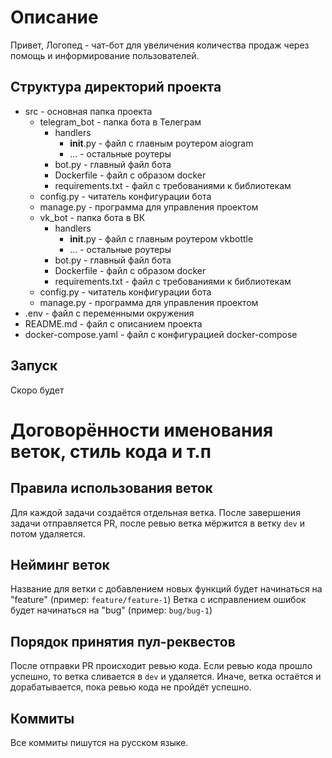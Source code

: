 # Описание

Привет, Логопед - чат-бот для увеличения количества продаж через помощь и информирование пользователей.

## Структура директорий проекта

- src - основная папка проекта
  - telegram_bot - папка бота в Телеграм
    - handlers
      - __init__.py - файл с главным роутером aiogram
      - ... - остальные роутеры
    - bot.py - главный файл бота
    - Dockerfile - файл с образом docker
    - requirements.txt - файл с требованиями к библиотекам
  - config.py - читатель конфигурации бота
  - manage.py - программа для управления проектом
  - vk_bot - папка бота в ВК
    - handlers
      - __init__.py - файл с главным роутером vkbottle
      - ... - остальные роутеры
    - bot.py - главный файл бота
    - Dockerfile - файл с образом docker
    - requirements.txt - файл с требованиями к библиотекам
  - config.py - читатель конфигурации бота
  - manage.py - программа для управления проектом
- .env - файл с переменными окружения
- README.md - файл с описанием проекта
- docker-compose.yaml - файл с конфигурацией docker-compose

## Запуск

Скоро будет

# Договорённости именования веток, стиль кода и т.п

## Правила использования веток

Для каждой задачи создаётся отдельная ветка. После завершения задачи отправляется PR, после ревью ветка мёржится в ветку `dev` и потом удаляется.

## Нейминг веток

Название для ветки с добавлением новых функций будет начинаться на "feature" (пример: `feature/feature-1`)
Ветка с исправлением ошибок будет начинаться на "bug" (пример: `bug/bug-1`)

## Порядок принятия пул-реквестов

После отправки PR происходит ревью кода. Если ревью кода прошло успешно, то ветка сливается в `dev` и удаляется. Иначе, ветка остаётся и дорабатывается, пока ревью кода не пройдёт успешно.

## Коммиты

Все коммиты пишутся на русском языке.
